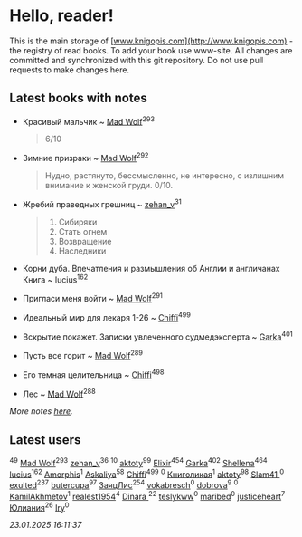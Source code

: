 # Hello, reader!
This is the main storage of [www.knigopis.com](http://www.knigopis.com) - the registry of read books.
To add your book use www-site. All changes are committed and synchronized with this git repository.
Do not use pull requests to make changes here.


## Latest books with notes
* Красивый мальчик ~ [Mad Wolf](users/947/94738840-vkontakte)<sup>293</sup>
    > 6/10

* Зимние призраки ~ [Mad Wolf](users/947/94738840-vkontakte)<sup>292</sup>
    > Нудно, растянуто, бессмысленно, не интересно, с излишним внимание к женской груди. 0/10.

* Жребий праведных грешниц ~ [zehan_v](users/174/174598622-vkontakte)<sup>31</sup>
    > 1. Сибиряки
    > 2. Стать огнем
    > 3. Возвращение
    > 4. Наследники

* Корни дуба. Впечатления и размышления об Англии и англичанах Книга ~ [lucius](users/113/113248293394986559131-google)<sup>162</sup>

* Пригласи меня войти ~ [Mad Wolf](users/947/94738840-vkontakte)<sup>291</sup>

* Идеальный мир для лекаря 1-26 ~ [Chiffi](users/105/105831994080785626680-google)<sup>499</sup>

* Вскрытие покажет. Записки увлеченного судмедэксперта ~ [Garka](users/115/115753719718250012620-google)<sup>401</sup>

* Пусть все горит ~ [Mad Wolf](users/947/94738840-vkontakte)<sup>289</sup>

* Его темная целительница ~ [Chiffi](users/105/105831994080785626680-google)<sup>498</sup>

* Лес ~ [Mad Wolf](users/947/94738840-vkontakte)<sup>288</sup>


_More notes [here](latest_books_with_notes.md)._


## Latest users
[](users/107/107756383717359753203-google)<sup>49</sup> 
[Mad Wolf](users/947/94738840-vkontakte)<sup>293</sup> 
[zehan_v](users/174/174598622-vkontakte)<sup>36</sup> 
[](users/105/105803270930838059244-google)<sup>10</sup> 
[aktoty](users/115/115891840326495240870-google)<sup>99</sup> 
[Elixir](users/115/115826717712507836033-google)<sup>454</sup> 
[Garka](users/115/115753719718250012620-google)<sup>402</sup> 
[Shellena](users/134/13413591548892934957-mailru)<sup>464</sup> 
[lucius](users/113/113248293394986559131-google)<sup>162</sup> 
[Amorphis](users/111/111813311426128919318-google)<sup>1</sup> 
[Askaliya](users/326/326783541-vkontakte)<sup>58</sup> 
[Chiffi](users/105/105831994080785626680-google)<sup>499</sup> 
[](users/537/5373417-vkontakte)<sup>0</sup> 
[Книголикая](users/118/118445323552824972692-google)<sup>1</sup> 
[aktoty](users/275/275766107-vkontakte)<sup>98</sup> 
[Slam41 ](users/103/103558184911332019716-google)<sup>0</sup> 
[exulted](users/100/100599204551896265722-google)<sup>237</sup> 
[butercupa](users/193/193697993-vkontakte)<sup>97</sup> 
[ЗаяцЛис](users/112/112388384595246311466-google)<sup>254</sup> 
[vokabresch](users/109/109100428262719456108-google)<sup>0</sup> 
[dobrova](users/606/6069210-vkontakte)<sup>9</sup> 
[](users/858/858967472-vkontakte)<sup>0</sup> 
[KamilAkhmetov](users/116/116472858042498200155-google)<sup>1</sup> 
[realest1954](users/439/439398-vkontakte)<sup>4</sup> 
[Dinara ](users/107/107718177426132290975-google)<sup>22</sup> 
[teslykww](users/507/50777839-vkontakte)<sup>0</sup> 
[maribed](users/254/25457836-vkontakte)<sup>0</sup> 
[justiceheart](users/404/40488888-vkontakte)<sup>7</sup> 
[Юлиания](users/693/69389439-vkontakte)<sup>26</sup> 
[Iry](users/116/116182444618955408830-google)<sup>0</sup> 


_23.01.2025 16:11:37_
